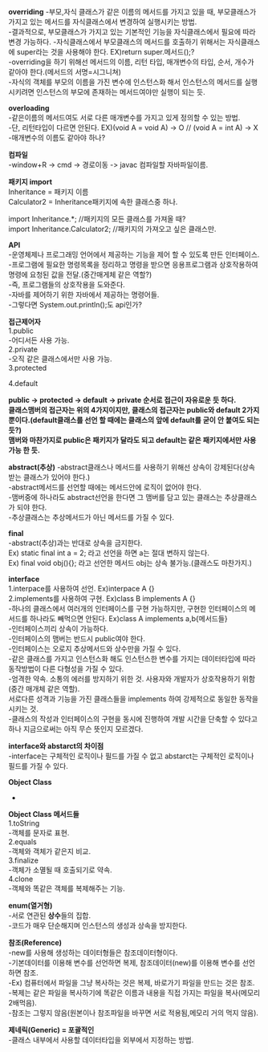  
**overriding**
-부모,자식 클래스가 같은 이름의 메서드를 가지고 있을 때, 부모클래스가 가지고 있는 메서드를 자식클래스에서 변경하여 실행시키는 방법.  
-결과적으로, 부모클래스가 가지고 있는 기본적인 기능을 자식클래스에서 필요에 따라 변경 가능하다.
-자식클래스에서 부모클래스의 메서드를 호출하기 위해서는 자식클래스에 super라는 것을 사용해야 한다. EX)return super.메서드();?  
-overriding을 하기 위해선 메서드의 이름, 리턴 타입, 매개변수의 타입, 순서, 개수가 같아야 한다.(메서드의 서명=시그니쳐)  
-자식의 객체를 부모의 이름을 가진 변수에 인스턴스화 해서 인스턴스의 메서드를 실행시키려면 인스턴스의 부모에 존재하는 메서드여야만 실행이 되는 듯.  

**overloading**  
-같은이름의 메서드여도 서로 다른 매개변수를 가지고 있게 정의할 수 있는 방법.  
-단, 리턴타입이 다르면 안된다. EX)(void A = void A) -> O // (void A = int A) -> X  
-매개변수의 이름도 같아야 하나?  

**컴파일**  
-window+R -> cmd -> 경로이동 -> javac 컴파일할 자바파일이름.  

**패키지 import**  
Inheritance = 패키지 이름  
Calculator2 = Inheritance패키지에 속한 클래스중 하나.  

import Inheritance.*; //패키지의 모든 클래스를 가져올 때?   
import Inheritance.Calculator2; //패키지의 가져오고 싶은 클래스만.  

**API**  
-운영체제나 프로그래밍 언어에서 제공하는 기능을 제어 할 수 있도록 만든 인터페이스.  
-프로그램에 필요한 명령목록을 정리하고 명령을 받으면 응용프로그램과 상호작용하여 명령에 요청된 값을 전달.(중간매게체 같은 역할?)  
-즉, 프로그램들의 상호작용을 도와준다.  
-자바를 제어하기 위한 자바에서 제공하는 명령어들.  
-그렇다면 System.out.println();도 api인가?    

**접근제어자**  
1.public  
-어디서든 사용 가능.  
2.private  
-오직 같은 클래스에서만 사용 가능.  
3.protected  

4.default  

**public -> protected -> default -> private 순서로 접근이 자유로운 듯 하다.  
클래스맴버의 접근자는 위의 4가지이지만, 클래스의 접근자는 public와 default 2가지 뿐이다.(default클래스를 선언 할 때에는 클래스의 앞에 default를 굳이 안 붙여도 되는듯?)  
맴버와 마찬가지로 public은 패키지가 달라도 되고 default는 같은 패키지에서만 사용 가능 한 듯.**   

**abstract(추상)** 
-abstract클래스나 메서드를 사용하기 위해선 상속이 강제된다(상속받는 클래스가 있어야 한다.)  
-abstract메서드를 선언할 때에는 메서드안에 로직이 없어야 한다.  
-맴버중에 하나라도 abstract선언을 한다면 그 맴버를 담고 있는 클래스는 추상클래스가 되야 한다.  
-추상클래스는 추상메서드가 아닌 메서드를 가질 수 있다.  

**final**  
-abstract(추상)과는 반대로 상속을 금지한다.  
Ex) static final int a = 2; 라고 선언을 하면 a는 절대 변하지 않는다.  
Ex) final void obj(){}; 라고 선언한 메서드 obj는 상속 불가능.(클래스도 마찬가지.)    

**interface**  
1.interpace를 사용하여 선언. Ex)interpace A {}  
2.implements를 사용하여 구현. Ex)class B implements A {}   
-하나의 클래스에서 여러개의 인터페이스를 구현 가능하지만, 구현한 인터페이스의 메서드를 하나라도 빼먹으면 안된다. Ex)class A implements a,b{메서드들}  
-인터페이스끼리 상속이 가능하다.  
-인터페이스의 맴버는 반드시 public여야 한다.  
-인터페이스는 오로지 추상메서드와 상수만을 가질 수 있다.  
-같은 클래스를 가지고 인스턴스화 해도 인스턴스한 변수를 가지는 데이터타입에 따라 동작방법이 다른 다형성을 가질 수 있다.  
-엄격한 약속. 소통의 에러를 방지하기 위한 것. 사용자와 개발자가 상호작용하기 위함(중간 매개체 같은 역할).  
서로다른 성격과 기능을 가진 클래스들을 implements 하여 강제적으로 동일한 동작을 시키는 것.  
-클래스의 작성과 인터페이스의 구현을 동시에 진행하여 개발 시간을 단축할 수 있다고 하나 지금으로써는 아직 무슨 뜻인지 모르겠다.  


**interface와 abstarct의 차이점**  
-interface는 구체적인 로직이나 필드를 가질 수 없고 abstarct는 구체적인 로직이나 필드를 가질 수 있다.  

**Object Class**  

-  

**Object Class 메서드들**  
1.toString  
-객체를 문자로 표현.  
2.equals  
-객체와 객체가 같은지 비교.  
3.finalize  
-객체가 소멸될 때 호출되기로 약속.  
4.clone  
-객체와 똑같은 객체를 복제해주는 기능.  

**enum(열거형)**  
-서로 연관된 **상수**들의 집합.  
-코드가 매우 단순해지며 인스턴스의 생성과 상속을 방지한다.  

**참조(Reference)**  
-new를 사용해 생성하는 데이터형들은 참조데이터형이다.   
-기본데이터를 이용해 변수를 선언하면 복제, 참조데이터(new)를 이용해 변수를 선언하면 참조.  
-Ex) 컴퓨터에서 파일을 그냥 복사하는 것은 복제, 바로가기 파일을 만드는 것은 참조.  
-복제는 같은 파일을 복사하기에 똑같은 이름과 내용을 직접 가지는 파일을 복사(메모리 2배먹음).  
-참조는 그렇지 않음(원본이나 참조파일을 바꾸면 서로 적용됨,메모리 거의 먹지 않음).  

**제네릭(Generic) = 포괄적인**  
-클래스 내부에서 사용할 데이터타입을 외부에서 지정하는 방법.  

